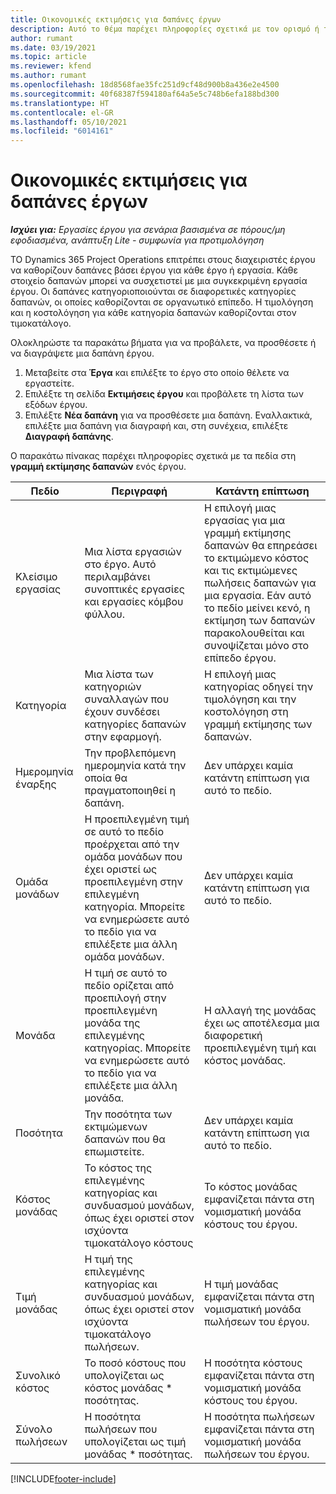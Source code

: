 ```yaml
---
title: Οικονομικές εκτιμήσεις για δαπάνες έργων
description: Αυτό το θέμα παρέχει πληροφορίες σχετικά με τον ορισμό ή τον υπολογισμό των εξόδων βάσει έργου.
author: rumant
ms.date: 03/19/2021
ms.topic: article
ms.reviewer: kfend
ms.author: rumant
ms.openlocfilehash: 18d8568fae35fc251d9cf48d900b8a436e2e4500
ms.sourcegitcommit: 40f68387f594180af64a5e5c748b6efa188bd300
ms.translationtype: HT
ms.contentlocale: el-GR
ms.lasthandoff: 05/10/2021
ms.locfileid: "6014161"
---
```

# <a name="financial-estimates-for-expenses-on-projects"></a>Οικονομικές εκτιμήσεις για δαπάνες έργων
_**Ισχύει για:** Εργασίες έργου για σενάρια βασισμένα σε πόρους/μη εφοδιασμένα, ανάπτυξη Lite - συμφωνία για προτιμολόγηση_

ΤΟ Dynamics 365 Project Operations επιτρέπει στους διαχειριστές έργου να καθορίζουν δαπάνες βάσει έργου για κάθε έργο ή εργασία. Κάθε στοιχείο δαπανών μπορεί να συσχετιστεί με μια συγκεκριμένη εργασία έργου. Οι δαπάνες κατηγοριοποιούνται σε διαφορετικές κατηγορίες δαπανών, οι οποίες καθορίζονται σε οργανωτικό επίπεδο. Η τιμολόγηση και η κοστολόγηση για κάθε κατηγορία δαπανών καθορίζονται στον τιμοκατάλογο. 

Ολοκληρώστε τα παρακάτω βήματα για να προβάλετε, να προσθέσετε ή να διαγράψετε μια δαπάνη έργου.

1. Μεταβείτε στα **Έργα** και επιλέξτε το έργο στο οποίο θέλετε να εργαστείτε.
2. Επιλέξτε τη σελίδα **Εκτιμήσεις έργου** και προβάλετε τη λίστα των εξόδων έργου.
3. Επιλέξτε **Νέα δαπάνη** για να προσθέσετε μια δαπάνη. Εναλλακτικά, επιλέξτε μια δαπάνη για διαγραφή και, στη συνέχεια, επιλέξτε **Διαγραφή δαπάνης**.

Ο παρακάτω πίνακας παρέχει πληροφορίες σχετικά με τα πεδία στη **γραμμή εκτίμησης δαπανών** ενός έργου. 

| **Πεδίο** | **Περιγραφή** | **Κατάντη επίπτωση** |
| --- | --- | --- |
| Κλείσιμο εργασίας | Μια λίστα εργασιών στο έργο. Αυτό περιλαμβάνει συνοπτικές εργασίες και εργασίες κόμβου φύλλου. | Η επιλογή μιας εργασίας για μια γραμμή εκτίμησης δαπανών θα επηρεάσει το εκτιμώμενο κόστος και τις εκτιμώμενες πωλήσεις δαπανών για μια εργασία. Εάν αυτό το πεδίο μείνει κενό, η εκτίμηση των δαπανών παρακολουθείται και συνοψίζεται μόνο στο επίπεδο έργου. |
| Κατηγορία | Μια λίστα των κατηγοριών συναλλαγών που έχουν συνδέσει κατηγορίες δαπανών στην εφαρμογή. | Η επιλογή μιας κατηγορίας οδηγεί την τιμολόγηση και την κοστολόγηση στη γραμμή εκτίμησης των δαπανών. |
| Ημερομηνία έναρξης | Την προβλεπόμενη ημερομηνία κατά την οποία θα πραγματοποιηθεί η δαπάνη. | Δεν υπάρχει καμία κατάντη επίπτωση για αυτό το πεδίο. |
| Ομάδα μονάδων | Η προεπιλεγμένη τιμή σε αυτό το πεδίο προέρχεται από την ομάδα μονάδων που έχει οριστεί ως προεπιλεγμένη στην επιλεγμένη κατηγορία. Μπορείτε να ενημερώσετε αυτό το πεδίο για να επιλέξετε μια άλλη ομάδα μονάδων. | Δεν υπάρχει καμία κατάντη επίπτωση για αυτό το πεδίο. |
| Μονάδα | Η τιμή σε αυτό το πεδίο ορίζεται από προεπιλογή στην προεπιλεγμένη μονάδα της επιλεγμένης κατηγορίας. Μπορείτε να ενημερώσετε αυτό το πεδίο για να επιλέξετε μια άλλη μονάδα. | Η αλλαγή της μονάδας έχει ως αποτέλεσμα μια διαφορετική προεπιλεγμένη τιμή και κόστος μονάδας. |
| Ποσότητα | Την ποσότητα των εκτιμώμενων δαπανών που θα επωμιστείτε. | Δεν υπάρχει καμία κατάντη επίπτωση για αυτό το πεδίο. |
| Κόστος μονάδας | Το κόστος της επιλεγμένης κατηγορίας και συνδυασμού μονάδων, όπως έχει οριστεί στον ισχύοντα τιμοκατάλογο κόστους | Το κόστος μονάδας εμφανίζεται πάντα στη νομισματική μονάδα κόστους του έργου. |
| Τιμή μονάδας | Η τιμή της επιλεγμένης κατηγορίας και συνδυασμού μονάδων, όπως έχει οριστεί στον ισχύοντα τιμοκατάλογο πωλήσεων. | Η τιμή μονάδας εμφανίζεται πάντα στη νομισματική μονάδα πωλήσεων του έργου. |
| Συνολικό κόστος | Το ποσό κόστους που υπολογίζεται ως κόστος μονάδας \* ποσότητας.| Η ποσότητα κόστους εμφανίζεται πάντα στη νομισματική μονάδα κόστους του έργου. |
| Σύνολο πωλήσεων | Η ποσότητα πωλήσεων που υπολογίζεται ως τιμή μονάδας \* ποσότητας. | Η ποσότητα πωλήσεων εμφανίζεται πάντα στη νομισματική μονάδα πωλήσεων του έργου. |


[!INCLUDE[footer-include](../includes/footer-banner.md)]
